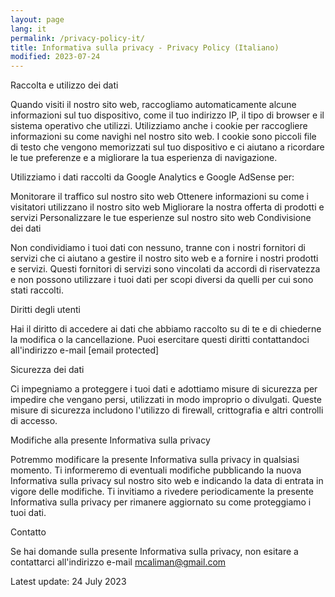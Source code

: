 ```yaml
---
layout: page
lang: it
permalink: /privacy-policy-it/
title: Informativa sulla privacy - Privacy Policy (Italiano)
modified: 2023-07-24
---
```




Raccolta e utilizzo dei dati

Quando visiti il nostro sito web, raccogliamo automaticamente alcune informazioni sul tuo dispositivo, come il tuo indirizzo IP, il tipo di browser e il sistema operativo che utilizzi. Utilizziamo anche i cookie per raccogliere informazioni su come navighi nel nostro sito web. I cookie sono piccoli file di testo che vengono memorizzati sul tuo dispositivo e ci aiutano a ricordare le tue preferenze e a migliorare la tua esperienza di navigazione.

Utilizziamo i dati raccolti da Google Analytics e Google AdSense per:

Monitorare il traffico sul nostro sito web
Ottenere informazioni su come i visitatori utilizzano il nostro sito web
Migliorare la nostra offerta di prodotti e servizi
Personalizzare le tue esperienze sul nostro sito web
Condivisione dei dati

Non condividiamo i tuoi dati con nessuno, tranne con i nostri fornitori di servizi che ci aiutano a gestire il nostro sito web e a fornire i nostri prodotti e servizi. Questi fornitori di servizi sono vincolati da accordi di riservatezza e non possono utilizzare i tuoi dati per scopi diversi da quelli per cui sono stati raccolti.

Diritti degli utenti

Hai il diritto di accedere ai dati che abbiamo raccolto su di te e di chiederne la modifica o la cancellazione. Puoi esercitare questi diritti contattandoci all'indirizzo e-mail [email protected]

Sicurezza dei dati

Ci impegniamo a proteggere i tuoi dati e adottiamo misure di sicurezza per impedire che vengano persi, utilizzati in modo improprio o divulgati. Queste misure di sicurezza includono l'utilizzo di firewall, crittografia e altri controlli di accesso.

Modifiche alla presente Informativa sulla privacy

Potremmo modificare la presente Informativa sulla privacy in qualsiasi momento. Ti informeremo di eventuali modifiche pubblicando la nuova Informativa sulla privacy sul nostro sito web e indicando la data di entrata in vigore delle modifiche. Ti invitiamo a rivedere periodicamente la presente Informativa sulla privacy per rimanere aggiornato su come proteggiamo i tuoi dati.

Contatto

Se hai domande sulla presente Informativa sulla privacy, non esitare a contattarci all'indirizzo e-mail mcaliman@gmail.com

Latest update: 24 July 2023